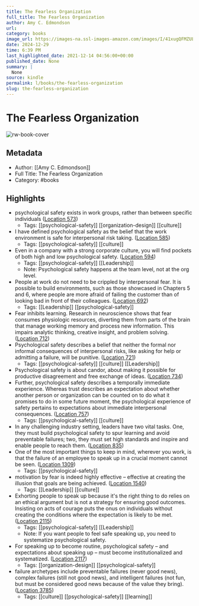 ```yaml
---
title: The Fearless Organization
full_title: The Fearless Organization
author: Amy C. Edmondson
url: 
category: books
image_url: https://images-na.ssl-images-amazon.com/images/I/41xugQFMZUL._SL200_.jpg
date: 2024-12-29
time: 6:39 PM
last_highlighted_date: 2021-12-14 04:56:00+00:00
published_date: None
summary: |
  None
source: kindle
permalink: l/books/the-fearless-organization
slug: the-fearless-organization
---
```

# The Fearless Organization

![rw-book-cover](https://images-na.ssl-images-amazon.com/images/I/41xugQFMZUL._SL200_.jpg)

## Metadata
- Author: [[Amy C. Edmondson]]
- Full Title: The Fearless Organization
- Category: #books

## Highlights
- psychological safety exists in work groups, rather than between specific individuals ([Location 573](https://readwise.io/to_kindle?action=open&asin=B07KLT8RKM&location=573))
    - Tags: [[psychological-safety]] [[organization-design]] [[culture]] 
- I have defined psychological safety as the belief that the work environment is safe for interpersonal risk taking. ([Location 585](https://readwise.io/to_kindle?action=open&asin=B07KLT8RKM&location=585))
    - Tags: [[psychological-safety]] [[culture]] 
- Even in a company with a strong corporate culture, you will find pockets of both high and low psychological safety. ([Location 594](https://readwise.io/to_kindle?action=open&asin=B07KLT8RKM&location=594))
    - Tags: [[psychological-safety]] [[Leadership]] 
    - Note: Psychological safety happens at the team level, not at the org level.
- People at work do not need to be crippled by interpersonal fear. It is possible to build environments, such as those showcased in Chapters 5 and 6, where people are more afraid of failing the customer than of looking bad in front of their colleagues. ([Location 692](https://readwise.io/to_kindle?action=open&asin=B07KLT8RKM&location=692))
    - Tags: [[Leadership]] [[psychological-safety]] 
- Fear inhibits learning. Research in neuroscience shows that fear consumes physiologic resources, diverting them from parts of the brain that manage working memory and process new information. This impairs analytic thinking, creative insight, and problem solving. ([Location 712](https://readwise.io/to_kindle?action=open&asin=B07KLT8RKM&location=712))
- Psychological safety describes a belief that neither the formal nor informal consequences of interpersonal risks, like asking for help or admitting a failure, will be punitive. ([Location 721](https://readwise.io/to_kindle?action=open&asin=B07KLT8RKM&location=721))
    - Tags: [[psychological-safety]] [[culture]] [[Leadership]] 
- Psychological safety is about candor, about making it possible for productive disagreement and free exchange of ideas. ([Location 734](https://readwise.io/to_kindle?action=open&asin=B07KLT8RKM&location=734))
- Further, psychological safety describes a temporally immediate experience. Whereas trust describes an expectation about whether another person or organization can be counted on to do what it promises to do in some future moment, the psychological experience of safety pertains to expectations about immediate interpersonal consequences. ([Location 757](https://readwise.io/to_kindle?action=open&asin=B07KLT8RKM&location=757))
    - Tags: [[psychological-safety]] [[culture]] 
- In any challenging industry setting, leaders have two vital tasks. One, they must build psychological safety to spur learning and avoid preventable failures; two, they must set high standards and inspire and enable people to reach them. ([Location 835](https://readwise.io/to_kindle?action=open&asin=B07KLT8RKM&location=835))
- One of the most important things to keep in mind, wherever you work, is that the failure of an employee to speak up in a crucial moment cannot be seen. ([Location 1309](https://readwise.io/to_kindle?action=open&asin=B07KLT8RKM&location=1309))
    - Tags: [[psychological-safety]] 
- motivation by fear is indeed highly effective – effective at creating the illusion that goals are being achieved. ([Location 1540](https://readwise.io/to_kindle?action=open&asin=B07KLT8RKM&location=1540))
    - Tags: [[Leadership]] [[culture]] 
- Exhorting people to speak up because it's the right thing to do relies on an ethical argument but is not a strategy for ensuring good outcomes. Insisting on acts of courage puts the onus on individuals without creating the conditions where the expectation is likely to be met. ([Location 2115](https://readwise.io/to_kindle?action=open&asin=B07KLT8RKM&location=2115))
    - Tags: [[psychological-safety]] [[Leadership]] 
    - Note: If you want people to feel safe speaking up, you need to systematize psychological safety.
- For speaking up to become routine, psychological safety – and expectations about speaking up – must become institutionalized and systematized. ([Location 2117](https://readwise.io/to_kindle?action=open&asin=B07KLT8RKM&location=2117))
    - Tags: [[organization-design]] [[psychological-safety]] 
- failure archetypes include preventable failures (never good news), complex failures (still not good news), and intelligent failures (not fun, but must be considered good news because of the value they bring). ([Location 3785](https://readwise.io/to_kindle?action=open&asin=B07KLT8RKM&location=3785))
    - Tags: [[culture]] [[psychological-safety]] [[learning]] 



